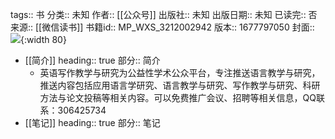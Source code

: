 tags:: 书
分类:: 未知
作者:: [[公众号]]
出版社:: 未知
出版日期:: 未知
已读完:: 否
来源:: [[微信读书]]
书籍id:: MP_WXS_3212002942
版本:: 1677797050
封面:: ![](http://wx.qlogo.cn/mmhead/Q3auHgzwzM6IsOTfGReYb9IxmhKiaeI0TicYervZMOtlfnMsMZzUgEPQ/0){:width 80}

- [[简介]]
  heading:: true
  部分:: 简介
	- 英语写作教学与研究为公益性学术公众平台，专注推送语言教学与研究，推送内容包括应用语言学研究、语言教学与研究、写作教学与研究、科研方法与论文投稿等相关内容。可以免费推广会议、招聘等相关信息，QQ联系：306425734
- [[笔记]]
  heading:: true
  部分:: 笔记